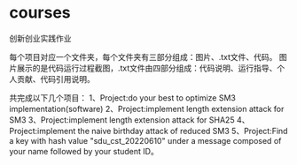 # courses
创新创业实践作业

每个项目对应一个文件夹，每个文件夹有三部分组成：图片、.txt文件、代码。
图片展示的是代码运行过程截图，.txt文件由四部分组成：代码说明、运行指导、个人贡献、代码引用说明。

共完成以下几个项目：
1、Project:do your best to optimize SM3 implementation(software)
2、Project:implement length extension attack for SM3
3、Project:implement length extension attack for SHA25
4、Project:implement the naive birthday attack of reduced SM3
5、Project:Find a key with hash value "sdu_cst_20220610" under a message composed of your name followed by your student ID。
